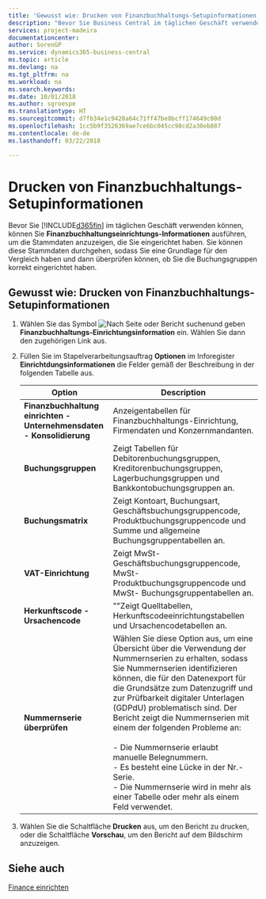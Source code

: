 ```yaml
---
title: 'Gewusst wie: Drucken von Finanzbuchhaltungs-Setupinformationen'
description: "Bevor Sie Business Central im täglichen Geschäft verwenden können, können Sie **Finanzbuchhaltungseinrichtungs-Informationen** ausführen, um die Stammdaten anzuzeigen, die Sie eingerichtet haben."
services: project-madeira
documentationcenter: 
author: SorenGP
ms.service: dynamics365-business-central
ms.topic: article
ms.devlang: na
ms.tgt_pltfrm: na
ms.workload: na
ms.search.keywords: 
ms.date: 10/01/2018
ms.author: sgroespe
ms.translationtype: HT
ms.sourcegitcommit: d7fb34e1c9428a64c71ff47be8bcff174649c00d
ms.openlocfilehash: 1cc5b9f3526369ae7ce6bc045cc98cd2a30eb887
ms.contentlocale: de-de
ms.lasthandoff: 03/22/2018

---
```

# <a name="print-general-ledger-setup-information"></a>Drucken von Finanzbuchhaltungs-Setupinformationen
Bevor Sie [!INCLUDE[d365fin](../../includes/d365fin_md.md)] im täglichen Geschäft verwenden können, können Sie **Finanzbuchhaltungseinrichtungs-Informationen** ausführen, um die Stammdaten anzuzeigen, die Sie eingerichtet haben. Sie können diese Stammdaten durchgehen, sodass Sie eine Grundlage für den Vergleich haben und dann überprüfen können, ob Sie die Buchungsgruppen korrekt eingerichtet haben.  

## <a name="to-print-general-ledger-setup-information"></a>Gewusst wie: Drucken von Finanzbuchhaltungs-Setupinformationen  

1.  Wählen Sie das Symbol ![Nach Seite oder Bericht suchen](../../media/ui-search/search_small.png " Nach Seite oder Bericht suchen")und geben **Finanzbuchhaltungs-Einrichtungsinformation** ein. Wählen Sie dann den zugehörigen Link aus.  
2.  Füllen Sie im Stapelverarbeitungsauftrag **Optionen** im Inforegister **Einrichtdungsinformationen** die Felder gemäß der Beschreibung in der folgenden Tabelle aus.  

    |Option|Description|  
    |-------------------------------------|---------------------------------------|  
    |**Finanzbuchhaltung einrichten - Unternehmensdaten - Konsolidierung**|Anzeigentabellen für Finanzbuchhaltungs-Einrichtung, Firmendaten und Konzernmandanten.|  
    |**Buchungsgruppen**|Zeigt Tabellen für Debitorenbuchungsgruppen, Kreditorenbuchungsgruppen, Lagerbuchungsgruppen und Bankkontobuchungsgruppen an.|  
    |**Buchungsmatrix**|Zeigt Kontoart, Buchungsart, Geschäftsbuchungsgruppencode, Produktbuchungsgruppencode und Summe und allgemeine Buchungsgruppentabellen an.|  
    |**VAT-Einrichtung**|Zeigt MwSt-Geschäftsbuchungsgruppencode, MwSt-Produktbuchungsgruppencode und MwSt- Buchungsgruppentabellen an.|  
    |**Herkunftscode - Ursachencode**|""Zeigt Quelltabellen, Herkunftscodeeinrichtungstabellen und Ursachencodetabellen an.|  
    |**Nummernserie überprüfen**|Wählen Sie diese Option aus, um eine Übersicht über die Verwendung der Nummernserien zu erhalten, sodass Sie Nummernserien identifizieren können, die für den Datenexport für die Grundsätze zum Datenzugriff und zur Prüfbarkeit digitaler Unterlagen (GDPdU) problematisch sind. Der Bericht zeigt die Nummernserien mit einem der folgenden Probleme an:<br /><br /> -   Die Nummernserie erlaubt manuelle Belegnummern.<br />-   Es besteht eine Lücke in der Nr.-Serie.<br />-   Die Nummernserie wird in mehr als einer Tabelle oder mehr als einem Feld verwendet.|  

3.  Wählen Sie die Schaltfläche **Drucken** aus, um den Bericht zu drucken, oder die Schaltfläche **Vorschau**, um den Bericht auf dem Bildschirm anzuzeigen.  

## <a name="see-also"></a>Siehe auch  
[Finance einrichten](../../finance-setup-finance.md)

